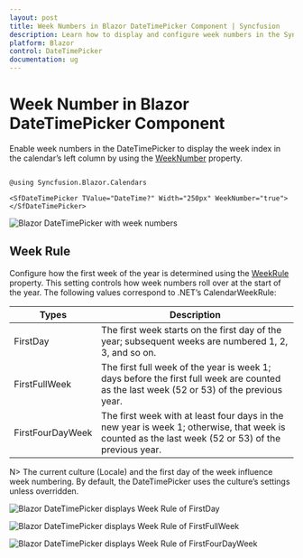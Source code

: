 ```yaml
---
layout: post
title: Week Numbers in Blazor DateTimePicker Component | Syncfusion
description: Learn how to display and configure week numbers in the Syncfusion Blazor DateTimePicker, including the WeekNumber property and WeekRule options for defining the first week of the year.
platform: Blazor
control: DateTimePicker
documentation: ug
---
```


# Week Number in Blazor DateTimePicker Component

Enable week numbers in the DateTimePicker to display the week index in the calendar’s left column by using the [WeekNumber](https://help.syncfusion.com/cr/blazor/Syncfusion.Blazor.Calendars.CalendarBase-1.html#Syncfusion_Blazor_Calendars_CalendarBase_1_WeekNumber) property.

```cshtml

@using Syncfusion.Blazor.Calendars

<SfDateTimePicker TValue="DateTime?" Width="250px" WeekNumber="true"></SfDateTimePicker>

```

![Blazor DateTimePicker with week numbers](./images/blazor_datetimepicker_weeknumber.png)

## Week Rule

Configure how the first week of the year is determined using the [WeekRule](https://help.syncfusion.com/cr/blazor/Syncfusion.Blazor.Calendars.CalendarBase-1.html#Syncfusion_Blazor_Calendars_CalendarBase_1_WeekRule) property. This setting controls how week numbers roll over at the start of the year. The following values correspond to .NET’s CalendarWeekRule:

Types  |Description  
-----|-----
FirstDay | The first week starts on the first day of the year; subsequent weeks are numbered 1, 2, 3, and so on.
FirstFullWeek | The first full week of the year is week 1; days before the first full week are counted as the last week (52 or 53) of the previous year.
FirstFourDayWeek | The first week with at least four days in the new year is week 1; otherwise, that week is counted as the last week (52 or 53) of the previous year.

N> The current culture (Locale) and the first day of the week influence week numbering. By default, the DateTimePicker uses the culture’s settings unless overridden.

![Blazor DateTimePicker displays Week Rule of FirstDay](./images/blazor-datetimepicker-first-day.png)

![Blazor DateTimePicker displays Week Rule of FirstFullWeek](./images/blazor-datetimepicker-first-full-week.png)

![Blazor DateTimePicker displays Week Rule of FirstFourDayWeek](./images/blazor-datetimepicker-first-four-Day-Week.png)